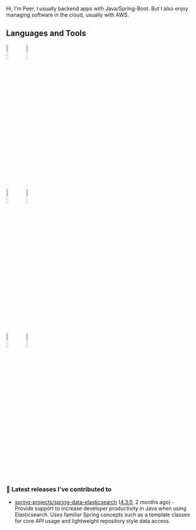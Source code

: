 Hi, I’m Peer, I usually backend apps with Java/Spring-Boot. But I also enjoy managing software in the cloud, usually with AWS.

## Languages and Tools

<p>

  <code><img width="10%" src="https://www.vectorlogo.zone/logos/springio/springio-ar21.svg"></code>
  <code><img width="10%" src="https://www.vectorlogo.zone/logos/elastic/elastic-ar21.svg"></code>
  <br />
  <code><img width="10%" src="https://www.vectorlogo.zone/logos/amazon_aws/amazon_aws-ar21.svg"></code>
  <code><img width="10%" src="https://www.vectorlogo.zone/logos/terraformio/terraformio-ar21.svg"></code>
  <br />
  <code><img width="10%" src="https://www.vectorlogo.zone/logos/kubernetes/kubernetes-ar21.svg"></code>
  <code><img width="10%" src="https://www.vectorlogo.zone/logos/docker/docker-ar21.svg"></code>
  <br />
 
</p>

### 🔭 Latest releases I've contributed to

- [spring-projects/spring-data-elasticsearch](https://github.com/spring-projects/spring-data-elasticsearch) ([4.3.0](https://github.com/spring-projects/spring-data-elasticsearch/releases/tag/4.3.0), 2 months ago) - Provide support to increase developer productivity in Java when using Elasticsearch. Uses familiar Spring concepts such as a template classes for core API usage and lightweight repository style data access.

